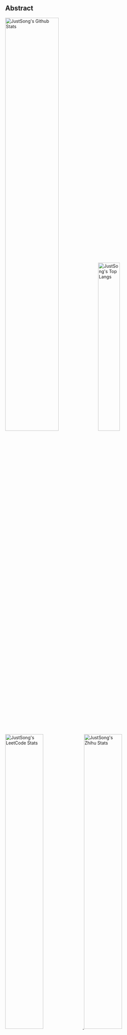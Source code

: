 ## Abstract
<p>
  <img src="https://github-readme-stats.vercel.app/api?username=songquanpeng&show_icons=true&hide_border=true" alt="JustSong's Github Stats" width="58%" />
  <img src="https://github-readme-stats.vercel.app/api/top-langs/?username=songquanpeng&layout=compact&hide_border=true&langs_count=10" alt="JustSong's Top Langs" width="37%" /> 
</p>

<a href="https://github.com/songquanpeng/stats-cards">
<p>
  <img src="https://stats.justsong.cn/api/leetcode/?username=quanpeng&theme=light" alt="JustSong's LeetCode Stats" width="49%" />
  <img src="https://stats.justsong.cn/api/zhihu/?username=songwonderful&theme=light" alt="JustSong's Zhihu Stats" width="49%" /> 
</p>
</a>

![skills](https://skillicons.dev/icons?i=c,cpp,go,py,html,css,js,nodejs,java,md,pytorch,tensorflow,flask,fastapi,express,qt,react,cmake,docker,git,linux,nginx,mysql,redis,sqlite,githubactions,heroku,vercel,visualstudio,vscode)


## Top Projects
|Project|Description|Stars|
|:--|:--|:--|
|[message-pusher](https://github.com/songquanpeng/message-pusher)|搭建专属于你的消息推送服务，支持多种消息推送方式，支持 Markdown，仅单可执行文件，开箱即用|`984⭐`|
|[go-file](https://github.com/songquanpeng/go-file)|基于 Go 的文件分享工具，仅单可执行文件，开箱即用，内置图床和视频播放页面. File sharing tool based on Go.|`480⭐`|
|[pytorch-template](https://github.com/songquanpeng/pytorch-template)|To be the world's best PyTorch project template.|`171⭐`|
|[stats-cards](https://github.com/songquanpeng/stats-cards)|在 README 中展示你在知乎，GitHub，B 站，LeetCode，掘金，CSDN，牛客等网站的数据，也可用于服务状态监控. Show your LeetCode & GitHub stats in GitHub Profile.|`144⭐`|
|[pronunciation-corrector](https://github.com/songquanpeng/pronunciation-corrector)|拯救你的英语发音，告别因发音错误带来的尴尬！|`115⭐`|
|[blog](https://github.com/songquanpeng/blog)|基于 Node.js 的个人博客系统. Node.js based blog system.|`45⭐`|
|[battle-city](https://github.com/songquanpeng/battle-city)|基于 TypeScript 的《坦克大战》的非标准实现. Yet another Battle City implementation with TypeScript.|`23⭐`|
|[microblog](https://github.com/songquanpeng/microblog)|基于 Go 的个人微博客，一个供你闲言碎语的地方. Go based microblog system.|`21⭐`|
|[pytorch-deployment](https://github.com/songquanpeng/pytorch-deployment)|A template for rapid deployment of PyTorch models.|`17⭐`|
|[zhihu-archiver](https://github.com/songquanpeng/zhihu-archiver)|每日自动抓取知乎热榜，之后转换成 Markdown 文件并构造静态网站|`17⭐`|

## Recent Updates
|Project|Description|Last Update|
|:--|:--|:--|
|[block-board](https://github.com/songquanpeng/block-board)|用于阻挡字幕的简单应用，永远置顶，使用空格键切换透明度。|![2023-04-03 23:08:39](https://img.shields.io/badge/2023--04--03-23%3A08%3A39-brightgreen?style=flat-square)|
|[message-pusher](https://github.com/songquanpeng/message-pusher)|搭建专属于你的消息推送服务，支持多种消息推送方式，支持 Markdown，仅单可执行文件，开箱即用|![2023-04-03 09:25:44](https://img.shields.io/badge/2023--04--03-09%3A25%3A44-brightgreen?style=flat-square)|
|[songquanpeng](https://github.com/songquanpeng/songquanpeng)|Automatically update your GitHub profile with GitHub Actions.|![2023-04-02 20:27:18](https://img.shields.io/badge/2023--04--02-20%3A27%3A18-brightgreen?style=flat-square)|
|[pytorch-template](https://github.com/songquanpeng/pytorch-template)|To be the world's best PyTorch project template.|![2023-03-25 09:37:50](https://img.shields.io/badge/2023--03--25-09%3A37%3A50-brightgreen?style=flat-square)|
|[userscripts](https://github.com/songquanpeng/userscripts)|在浏览器中执行的脚本，在终端执行的脚本所在的仓库：https://github.com/songquanpeng/scripts|![2023-03-23 21:56:35](https://img.shields.io/badge/2023--03--23-21%3A56%3A35-brightgreen?style=flat-square)|
|[scripts](https://github.com/songquanpeng/scripts)|在终端执行的脚本，浏览器脚本所在的仓库：https://github.com/songquanpeng/userscripts|![2023-03-15 17:10:22](https://img.shields.io/badge/2023--03--15-17%3A10%3A22-brightgreen?style=flat-square)|
|[AFHQ-label](https://github.com/songquanpeng/AFHQ-label)|Use ImageNet pretrained classification models to predict the labels of the AFHQ dataset.|![2023-03-13 20:55:10](https://img.shields.io/badge/2023--03--13-20%3A55%3A10-brightgreen?style=flat-square)|
|[personal-assistant](https://github.com/songquanpeng/personal-assistant)|让生活简单一点的个人助理应用. A personal assistant app that makes your life easier.|![2023-03-11 10:07:09](https://img.shields.io/badge/2023--03--11-10%3A07%3A09-brightgreen?style=flat-square)|
|[go-text](https://github.com/songquanpeng/go-text)|基于 Go 的终端风格在线聊天工具，仅单可执行文件，开箱即用. Go based terminal-style chat room.|![2023-03-07 10:40:27](https://img.shields.io/badge/2023--03--07-10%3A40%3A27-brightgreen?style=flat-square)|
|[snippet-manager](https://github.com/songquanpeng/snippet-manager)|[WIP] Your self-deployed online code snippet manager.|![2023-03-07 08:51:04](https://img.shields.io/badge/2023--03--07-08%3A51%3A04-brightgreen?style=flat-square)|



*Last updated on: 2023-04-09 20:26:55*
